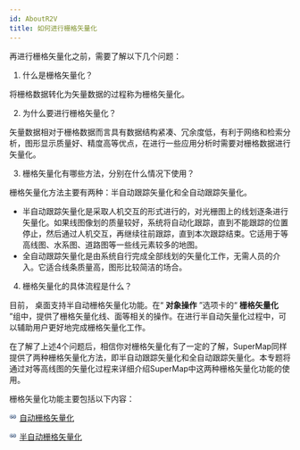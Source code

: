 ```yaml
---
id: AboutR2V
title: 如何进行栅格矢量化
---
```

再进行栅格矢量化之前，需要了解以下几个问题：

1. 什么是栅格矢量化？ 

将栅格数据转化为矢量数据的过程称为栅格矢量化。

2. 为什么要进行栅格矢量化？ 

矢量数据相对于栅格数据而言具有数据结构紧凑、冗余度低，有利于网络和检索分析，图形显示质量好、精度高等优点，在进行一些应用分析时需要对栅格数据进行矢量化。

3. 栅格矢量化有哪些方法，分别在什么情况下使用？ 

栅格矢量化方法主要有两种：半自动跟踪矢量化和全自动跟踪矢量化。

* 半自动跟踪矢量化是采取人机交互的形式进行的，对光栅图上的线划逐条进行矢量化。如果线图像划的质量较好，系统将自动化跟踪，直到不能跟踪的位置停止，然后通过人机交互，再继续往前跟踪，直到本次跟踪结束。它适用于等高线图、水系图、道路图等一些线元素较多的地图。
* 全自动跟踪矢量化是由系统自行完成全部线划的矢量化工作，无需人员的介入。它适合线条质量高，图形比较简洁的场合。
4. 栅格矢量化的具体流程是什么？ 

目前， 桌面支持半自动栅格矢量化功能。在“ **对象操作** ”选项卡的“ **栅格矢量化** ”组中，提供了栅格矢量化线、面等相关的操作。在进行半自动矢量化过程中，可以辅助用户更好地完成栅格矢量化工作。

在了解了上述4个问题后，相信你对栅格矢量化有了一定的了解，SuperMap同样提供了两种栅格矢量化方法，即半自动跟踪矢量化和全自动跟踪矢量化。本专题将通过对等高线图的矢量化过程来详细介绍SuperMap中这两种栅格矢量化功能的使用。

栅格矢量化功能主要包括以下内容：

![](../../img/smalltitle.png) [自动栅格矢量化](AutoR2V.htm)

![](../../img/smalltitle.png) [半自动栅格矢量化](Semi-AutoR2V.htm)

